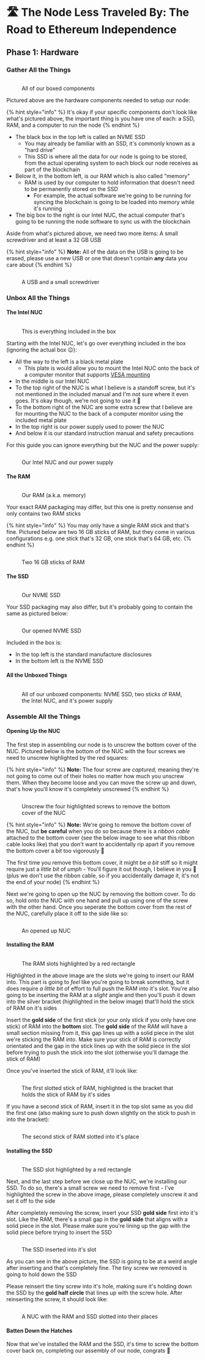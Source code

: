 # 🛣 The Node Less Traveled By: The Road to Ethereum Independence

## Phase 1: Hardware

### Gather All the Things

<figure><img src=".gitbook/assets/everything-rotated Large.jpeg" alt=""><figcaption><p>All of our boxed components</p></figcaption></figure>

Pictured above are the hardware components needed to setup our node:

{% hint style="info" %}
It's okay if your specific components don't look like what's pictured above, the important thing is you have one of each: a SSD, RAM, and a computer to run the node
{% endhint %}

* The black box in the top left is called an NVME SSD
  * You may already be familiar with an SSD, it's commonly known as a "hard drive"
  * This SSD is where all the data for our node is going to be stored, from the actual operating system to each block our node receives as part of the blockchain
* Below it, in the bottom left, is our RAM which is also called "memory"
  * RAM is used by our computer to hold information that doesn't need to be permanently stored on the SSD
    * For example, the actual software we're going to be running for syncing the blockchain is going to be loaded into memory while it's running
* The big box to the right is our Intel NUC, the actual computer that's going to be running the node software to sync us with the blockchain

Aside from what's pictured above, we need two more items: A small screwdriver and at least a 32 GB USB

{% hint style="info" %}
**Note:** All of the data on the USB is going to be erased, please use a new USB or one that doesn't contain **any** data you care about
{% endhint %}

<figure><img src=".gitbook/assets/screwDriveAndUsb Large.jpeg" alt=""><figcaption><p>A USB and a small screwdriver</p></figcaption></figure>

### Unbox All the Things

#### The Intel NUC

<figure><img src=".gitbook/assets/IMG_4497 Large.jpeg" alt=""><figcaption><p>This is everything included in the box</p></figcaption></figure>

Starting with the Intel NUC, let's go over everything included in the box (ignoring the actual box 😉):

* All the way to the left is a black metal plate
  * This plate is would allow you to mount the Intel NUC onto the back of a computer monitor that supports [VESA mounting](https://www.ergotron.com/en-us/support/vesa-standard)
* In the middle is our Intel NUC
* To the top right of the NUC is what I believe is a standoff screw, but it's not mentioned in the included manual and I'm not sure where it even goes. It's okay though, we're not going to use it 🙂
* To the bottom right of the NUC are some extra screw that I believe are for mounting the NUC to the back of a computer monitor using the included metal plate
* In the top right is our power supply used to power the NUC
* And below it is our standard instruction manual and safety precautions

For this guide you can ignore everything but the NUC and the power supply:

<figure><img src=".gitbook/assets/IMG_4499 Large.jpeg" alt=""><figcaption><p>Our Intel NUC and our power supply</p></figcaption></figure>

#### The RAM

<figure><img src=".gitbook/assets/IMG_4500 Large.jpeg" alt=""><figcaption><p>Our RAM (a.k.a. memory)</p></figcaption></figure>

Your exact RAM packaging may differ, but this one is pretty nonsense and only contains two RAM sticks

{% hint style="info" %}
You may only have a single RAM stick and that's fine. Pictured below are two 16 GB sticks of RAM, but they come in various configurations e.g. one stick that's 32 GB, one stick that's 64 GB, etc.
{% endhint %}

<figure><img src=".gitbook/assets/IMG_4501 Large.jpeg" alt=""><figcaption><p>Two 16 GB sticks of RAM</p></figcaption></figure>

#### The SSD

<figure><img src=".gitbook/assets/IMG_4502 Large.jpeg" alt=""><figcaption><p>Our NVME SSD</p></figcaption></figure>

Your SSD packaging may also differ, but it's probably going to contain the same as pictured below:

<figure><img src="broken-reference" alt=""><figcaption><p>Our opened NVME SSD</p></figcaption></figure>

Included in the box is:

* In the top left is the standard manufacture disclosures
* In the bottom left is the NVME SSD

#### All the Unboxed Things

<figure><img src=".gitbook/assets/IMG_4504 Large.jpeg" alt=""><figcaption><p>All of our unboxed components: NVME SSD, two sticks of RAM, the Intel NUC, and it's power supply</p></figcaption></figure>

### Assemble All the Things

#### Opening Up the NUC

The first step in assembling our node is to unscrew the bottom cover of the NUC. Pictured below is the bottom of the NUC with the four screws we need to unscrew highlighted by the red squares:

{% hint style="info" %}
**Note:** The four screw are _captured,_ meaning they're not going to come out of their holes no matter how much you unscrew them. When they become loose and you can move the screw up and down, that's how you'll know it's completely unscrewed
{% endhint %}

<figure><img src=".gitbook/assets/IMG_4505 Large.jpeg" alt=""><figcaption><p>Unscrew the four highlighted screws to remove the bottom cover of the NUC</p></figcaption></figure>

{% hint style="info" %}
**Note:** We're going to remove the bottom cover of the NUC, but **be careful** when you do so because there is a _ribbon cable_ attached to the bottom cover (see the below image to see what this ribbon cable looks like) that you don't want to accidentally rip apart if you remove the bottom cover a bit too vigorously 💪&#x20;

The first time you remove this bottom cover, it might be _a bit_ stiff so it might require just a _little bit_ of _umph -_ You'll figure it out though, I believe in you 🙂 (plus we don't use the ribbon cable, so if you accidentally damage it, it's not the end of your node)
{% endhint %}

Next we're going to open up the NUC by removing the bottom cover. To do so, hold onto the NUC with one hand and pull up using one of the screw with the other hand. Once you seperate the bottom cover from the rest of the NUC, carefully place it off to the side like so:

<figure><img src=".gitbook/assets/IMG_4506 Large.jpeg" alt=""><figcaption><p>An opened up NUC</p></figcaption></figure>

#### Installing the RAM

<figure><img src=".gitbook/assets/IMG_4507 Large.jpeg" alt=""><figcaption><p>The RAM slots highlighted by a red rectangle</p></figcaption></figure>

Highlighted in the above image are the slots we're going to insert our RAM into. This part is going to _feel_ like you're going to break something, but it does require _a little bit_ of effort to full push the RAM into it's slot. You're also going to be inserting the RAM at a _slight_ angle and then you'll push it down into the silver bracket (highlighted in the below image) that'll hold the stick of RAM on it's sides

Insert the **gold side** of the first stick (or your only stick if you only have one stick) of RAM into the **bottom** slot. The **gold side** of the RAM will have a small section missing from it, this gap lines up with a solid piece in the slot we're sticking the RAM into. Make sure your stick of RAM is correctly orientated and the gap in the stick lines up with the solid piece in the slot before trying to push the stick into the slot (otherwise you'll damage the stick of RAM)

Once you've inserted the stick of RAM, it'll look like:

<figure><img src=".gitbook/assets/IMG_4508 Large.jpeg" alt=""><figcaption><p>The first slotted stick of RAM, highlighted is the bracket that holds the stick of RAM by it's sides</p></figcaption></figure>

If you have a second stick of RAM, insert it in the top slot same as you did the first one (also making sure to push down slightly on the stick to push in into the bracket):

<figure><img src=".gitbook/assets/IMG_4509 Large.jpeg" alt=""><figcaption><p>The second stick of RAM slotted into it's place</p></figcaption></figure>

#### Installing the SSD

<figure><img src=".gitbook/assets/IMG_4510 Large.jpeg" alt=""><figcaption><p>The SSD slot highlighted by a red rectangle</p></figcaption></figure>

Next, and the last step before we close up the NUC, we're installing our SSD. To do so, there's a small screw we need to remove first - I've highlighted the screw in the above image, please completely unscrew it and set it off to the side

After completely removing the screw, insert your SSD **gold side** first into it's slot. Like the RAM, there's a small gap in the **gold side** that aligns with a solid piece in the slot. Please make sure you're lining up the gap with the solid piece before trying to insert the SSD

<figure><img src=".gitbook/assets/IMG_4511 Large.jpeg" alt=""><figcaption><p>The SSD inserted into it's slot</p></figcaption></figure>

As you can see in the above picture, the SSD is going to be at a weird angle after inserting and that's completely fine. The tiny screw we removed is going to hold down the SSD

Please reinsert the tiny screw into it's hole, making sure it's holding down the SSD by the **gold half circle** that lines up with the screw hole. After reinserting the screw, it should look like:

<figure><img src=".gitbook/assets/IMG_4512 Large.jpeg" alt=""><figcaption><p>A NUC with the RAM and SSD slotted into their places</p></figcaption></figure>

#### Batten Down the Hatches

Now that we've installed the RAM and the SSD, it's time to screw the bottom cover back on, completing our assembly of our node, congrats 🎉
